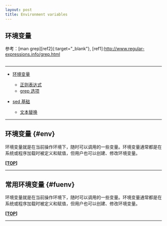 ```yaml
---
layout: post
title: Environment variables
---
```

## 环境变量

参考：[man grep][ref2]{:target="_blank"}, 
[ref1]:http://www.regular-expressions.info/grep.html


<h2 id="top"></h2>

***

*   [环境变量](#env)
    *   [正则表达式](#basic)
    *   [grep 选项](#grepoption)

*   [sed 基础](#sed)
    *   [文本替换](#s)


***

## 环境变量 {#env}

环境变量就是在当前操作环境下，随时可以调用的一些变量。环境变量通常都是在系统或程序加载时被定义和赋值，但用户也可以创建、修改环境变量。

**[[TOP](#top)]**

***

## 常用环境变量 {#fuenv}

环境变量就是在当前操作环境下，随时可以调用的一些变量。环境变量通常都是在系统或程序加载时被定义和赋值，但用户也可以创建、修改环境变量。

**[[TOP](#top)]**

***

